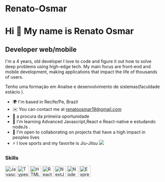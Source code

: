 # Renato-Osmar
Hi 👋 My name is Renato Osmar
==========================

 Developer web/mobile
-----------------------------

I'm a  4 years, old developer  I love to code and figure it out how to solve deep problems using high-edge tech. My main focus are front-end and mobile development, making applications that impact the life of thousands of users.

Tenho uma formaçâo em Analise e desenvolvimento de sistemas(faculdade estácio ).

* 🌍  I'm based in Recife/Pe, Brazil
* ✉️  You can contact me at [renatoosmar19@gmail.com](mailto:renatoosmar19@gmail.com)
* 🚀  a procura da primeira oportunidade 
* 🧠  I'm learning Advanced Javascript,React e React-native e estudando nodeJs .
* 🤝  I'm open to collaborating on projects that have a high impact in peoples lives
* ⚡  I love sports and my favorite is Jiu-Jitsu
<a href="https://www.github.com/peguimasid" target="_blank" rel="noreferrer"><img
src="https://img.shields.io/github/followers/peguimasid?logo=github&style=for-the-badge&color=3382ed&labelColor=171717" /></a>

### Skills

<p align="left">
<a href="https://developer.mozilla.org/en-US/docs/Web/JavaScript" target="_blank" rel="noreferrer"><img src="https://raw.githubusercontent.com/danielcranney/readme-generator/main/public/icons/skills/javascript-colored.svg" width="36" height="36" alt="Javascript" /></a>
<a href="https://www.typescriptlang.org/" target="_blank" rel="noreferrer"><img src="https://raw.githubusercontent.com/danielcranney/readme-generator/main/public/icons/skills/typescript-colored.svg" width="36" height="36" alt="Typescript" /></a>
<a href="https://docs.microsoft.com/en-us/cpp/?view=msvc-170" target="_blank" rel="noreferrer">
<a href="https://www.rust-lang.org/" target="_blank" rel="noreferrer">
<a href="https://developer.mozilla.org/en-US/docs/Glossary/HTML5" target="_blank" rel="noreferrer"><img src="https://raw.githubusercontent.com/danielcranney/readme-generator/main/public/icons/skills/html5-colored.svg" width="36" height="36" alt="HTML5" /></a>
<a href="https://reactjs.org/" target="_blank" rel="noreferrer"><img src="https://raw.githubusercontent.com/danielcranney/readme-generator/main/public/icons/skills/react-colored.svg" width="36" height="36" alt="React" /></a>
<a href="https://nextjs.org/docs" target="_blank" rel="noreferrer"><img src="https://raw.githubusercontent.com/danielcranney/readme-generator/main/public/icons/skills/nextjs-colored-dark.svg" width="36" height="36" alt="NextJs" /></a>
<a href="https://svelte.dev/" target="_blank" rel="noreferrer">
<a href="https://redux.js.org/" target="_blank" rel="noreferrer">
<a href="https://nodejs.org/en/" target="_blank" rel="noreferrer"><img src="https://raw.githubusercontent.com/danielcranney/readme-generator/main/public/icons/skills/nodejs-colored.svg" width="36" height="36" alt="NodeJS" /></a>
<a href="https://expressjs.com/" target="_blank" rel="noreferrer"><img src="https://raw.githubusercontent.com/danielcranney/readme-generator/main/public/icons/skills/express-colored-dark.svg" width="36" height="36" alt="Express" /></a>
<a href="https://docs.nestjs.com/" target="_blank" rel="noreferrer">


